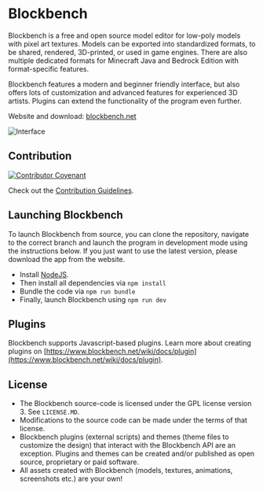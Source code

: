 # Blockbench

Blockbench is a free and open source model editor for low-poly models with pixel art textures.
Models can be exported into standardized formats, to be shared, rendered, 3D-printed, or used in game engines. There are also multiple dedicated formats for Minecraft Java and Bedrock Edition with format-specific features. 

Blockbench features a modern and beginner friendly interface, but also offers lots of customization and advanced features for experienced 3D artists. Plugins can extend the functionality of the program even further.

Website and download: [blockbench.net](https://www.blockbench.net)


![Interface](https://web.blockbench.net/content/front_page_app.png)



## Contribution

[![Contributor Covenant](https://img.shields.io/badge/Contributor%20Covenant-2.0-4baaaa.svg)](CODE_OF_CONDUCT.MD)

Check out the [Contribution Guidelines](CONTRIBUTING.md).



## Launching Blockbench

To launch Blockbench from source, you can clone the repository, navigate to the correct branch and launch the program in development mode using the instructions below. If you just want to use the latest version, please download the app from the website.

* Install [NodeJS](https://nodejs.org/en/).
* Then install all dependencies via
`npm install`
* Bundle the code via
`npm run bundle`
* Finally, launch Blockbench using
`npm run dev`



## Plugins

Blockbench supports Javascript-based plugins. Learn more about creating plugins on [https://www.blockbench.net/wiki/docs/plugin](https://www.blockbench.net/wiki/docs/plugin).



## License

* The Blockbench source-code is licensed under the GPL license version 3. See `LICENSE.MD`.
* Modifications to the source code can be made under the terms of that license.
* Blockbench plugins (external scripts) and themes (theme files to customize the design) that interact with the Blockbench API are an exception. Plugins and themes can be created and/or published as open source, proprietary or paid software.
* All assets created with Blockbench (models, textures, animations, screenshots etc.) are your own!
